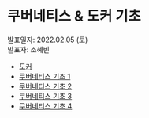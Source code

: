 # 쿠버네티스 & 도커 기초
발표일자: 2022.02.05 (토)<br>
발표자: 소혜빈

- [도커](https://www.notion.so/Docker-1ecb5596b23e400b8a6c83044780519a)
- [쿠버네티스 기초 1](https://shb0328.github.io/k8s/1)
- [쿠버네티스 기초 2](https://shb0328.github.io/k8s/2)
- [쿠버네티스 기초 3](https://shb0328.github.io/k8s/3)
- [쿠버네티스 기초 4](https://shb0328.github.io/k8s/4)
